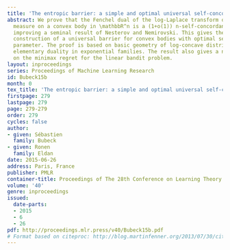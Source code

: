 ```yaml
---
title: 'The entropic barrier: a simple and optimal universal self-concordant barrier'
abstract: We prove that the Fenchel dual of the log-Laplace transform of the uniform
  measure on a convex body in \mathbbR^n is a (1+o(1)) n-self-concordant barrier,
  improving a seminal result of Nesterov and Nemirovski. This gives the first explicit
  construction of a universal barrier for convex bodies with optimal self-concordance
  parameter. The proof is based on basic geometry of log-concave distributions, and
  elementary duality in exponential families. The result also gives a new perspective
  on the minimax regret for the linear bandit problem.
layout: inproceedings
series: Proceedings of Machine Learning Research
id: Bubeck15b
month: 0
tex_title: 'The entropic barrier: a simple and optimal universal self-concordant barrier'
firstpage: 279
lastpage: 279
page: 279-279
order: 279
cycles: false
author:
- given: Sébastien
  family: Bubeck
- given: Ronen
  family: Eldan
date: 2015-06-26
address: Paris, France
publisher: PMLR
container-title: Proceedings of The 28th Conference on Learning Theory
volume: '40'
genre: inproceedings
issued:
  date-parts:
  - 2015
  - 6
  - 26
pdf: http://proceedings.mlr.press/v40/Bubeck15b.pdf
# Format based on citeproc: http://blog.martinfenner.org/2013/07/30/citeproc-yaml-for-bibliographies/
---
```

